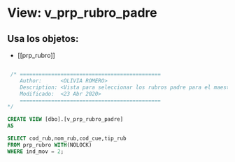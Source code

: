 # View: v_prp_rubro_padre

## Usa los objetos:
- [[prp_rubro]]

```sql

 /* =============================================
    Author:		 <OLIVIA ROMERO>
    Description: <Vista para seleccionar los rubros padre para el maestro de Rubros >
    Modificado:  <23 Abr 2020>
    =============================================
*/

CREATE VIEW [dbo].[v_prp_rubro_padre]
AS

SELECT cod_rub,nom_rub,cod_cue,tip_rub 
FROM prp_rubro WITH(NOLOCK)
WHERE ind_mov = 2;


```
